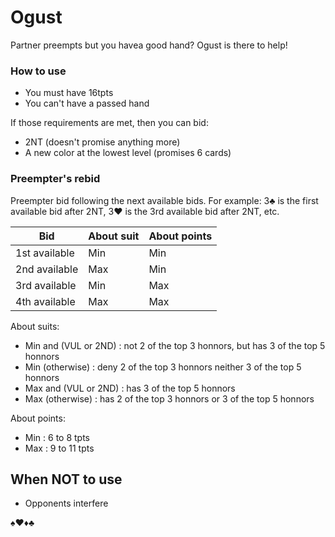 # Ogust

Partner preempts but you havea good hand? Ogust is there to help!

### How to use

- You must have 16tpts
- You can't have a passed hand

If those requirements are met, then you can bid:
- 2NT (doesn't promise anything more)
- A new color at the lowest level (promises 6 cards)

### Preempter's rebid

Preempter bid following the next available bids. For example: 3♣ is the first available bid after 2NT, 3♥ is the 3rd available bid after 2NT, etc.

| Bid | About suit | About points |
| ---- | ---- | ---- |
| 1st available | Min | Min |
| 2nd available | Max | Min |
| 3rd available | Min | Max |
| 4th available | Max | Max |

About suits:
- Min and (VUL or 2ND) : not 2 of the top 3 honnors, but has 3 of the top 5 honnors
- Min (otherwise) : deny 2 of the top 3 honnors neither 3 of the top 5 honnors
- Max and (VUL or 2ND) : has 3 of the top 5 honnors
- Max (otherwise) : has 2 of the top 3 honnors or 3 of the top 5 honnors

About points:
- Min : 6 to 8 tpts
- Max : 9 to 11 tpts

## When NOT to use

- Opponents interfere

 ♠♥♦♣
